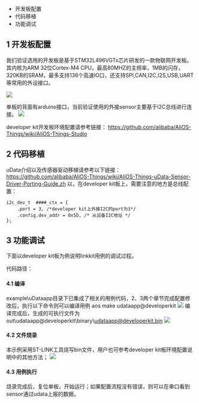 - 开发板配置
- 代码移植
- 功能调试

## 1 开发板配置
我们验证选用的开发板是基于STM32L496VGTx芯片研发的一款物联网开发板。其内核为ARM 32位Cortex-M4 CPU，最高80MHZ的主频率，1MB的闪存，320KB的SRAM，最多支持136个高速IO口，还支持SPI,CAN,I2C,I2S,USB,UART等常用的外设接口。

![](https://i.imgur.com/ColtF57.png)

单板的背面有arduino接口，当前验证使用的外接sensor主要基于I2C总线进行连接。
![](https://i.imgur.com/ZYAZCht.png)

developer kit开发板环境配置请参考链接： https://github.com/alibaba/AliOS-Things/wiki/AliOS-Things-Studio


## 2 代码移植
uData介绍以及传感器驱动移植请参考以下链接：https://github.com/alibaba/AliOS-Things/wiki/AliOS-Things-uData-Sensor-Driver-Porting-Guide.zh
以，在developer kit板上，需要注意的地方是总线配置：
```
i2c_dev_t  ####_ctx = {
    .port = 3, /*developer kit上外接I2C的port为3*/
    .config.dev_addr = 0x5D, /* 从设备I2C地址 */
};

```

## 3 功能调试
下面以developer kit板为例说明linkkit用例的调试过程。

代码路径：
#### 4.1 编译
example\uDataapp目录下已集成了相关的用例代码，2、3两个章节完成配置修改后，执行以下命令则可以编译用例
aos make udataapp@developerkit
![](https://i.imgur.com/6CwKRXU.png)
编译完成后，生成的可执行文件为out\udataapp@developerkit\binary\udataapp@developerkit.bin
![](https://i.imgur.com/1k2DCSk.png)
#### 4.2 文件烧录
本示例采用ST-LINK工具烧写bin文件，用户也可参考developer kit板环境配置说明中的其他方法；
![](https://i.imgur.com/gB0snoy.png)
#### 4.3 用例执行
烧录完成后，复位单板，开始运行；如果配置流程没有错误，则可以在串口看到sensor通过udata上报的数据。
